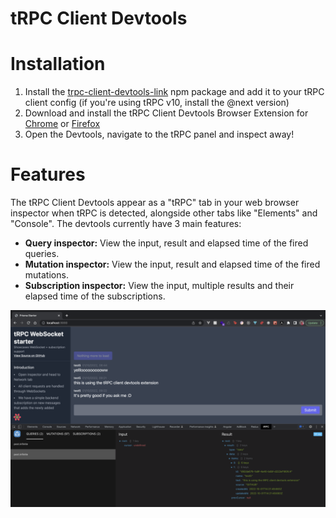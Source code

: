 # tRPC Client Devtools

# Installation

1. Install the [trpc-client-devtools-link](https://www.npmjs.com/package/trpc-client-devtools-link) npm package and add it to your tRPC client config (if you're using tRPC v10, install the @next version)
2. Download and install the tRPC Client Devtools Browser Extension for [Chrome](https://chrome.google.com/webstore/detail/trpc-client-devtools/ocolkjnalnkdaclepjmkigefcgngkadb?hl=en&authuser=1) or [Firefox](https://addons.mozilla.org/en-US/firefox/addon/trpc-client-devtools/)
3. Open the Devtools, navigate to the tRPC panel and inspect away!

# Features

The tRPC Client Devtools appear as a "tRPC" tab in your web browser inspector when tRPC is detected, alongside other tabs like "Elements" and "Console". The devtools currently have 3 main features:

- **Query inspector:** View the input, result and elapsed time of the fired queries.
- **Mutation inspector:** View the input, result and elapsed time of the fired mutations.
- **Subscription inspector:** View the input, multiple results and their elapsed time of the subscriptions.

![tRPC Client Devtools Browser Extension](./assets/trpc-client-devtools.png)

